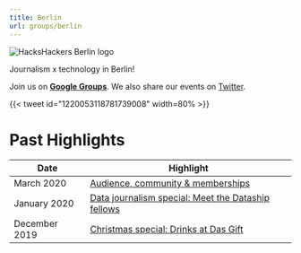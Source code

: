 ```yaml
---
title: Berlin
url: groups/berlin
---
```


![HacksHackers Berlin logo](https://pbs.twimg.com/profile_banners/618188440/1510748635/1500x500)

Journalism x technology in Berlin!

Join us on **[Google Groups](https://groups.google.com/forum/#!forum/hhber-organisers)**. We also share our events on [Twitter](https://twitter.com/HacksHackersBER). 

{{< tweet id="1220053118781739008" width=80% >}}

# Past Highlights

| **Date**  | **Highlight** |  
|-----------|---------------|  
| March 2020 | [Audience, community & memberships](https://www.meetup.com/Hacks-Hackers-Berlin/events/268982631/) |
| January 2020 | [Data journalism special: Meet the Dataship fellows](https://www.meetup.com/Hacks-Hackers-Berlin/events/267772121/) |   
| December 2019 | [Christmas special: Drinks at Das Gift](https://www.meetup.com/de-DE/Hacks-Hackers-Berlin/events/266832435/) |
